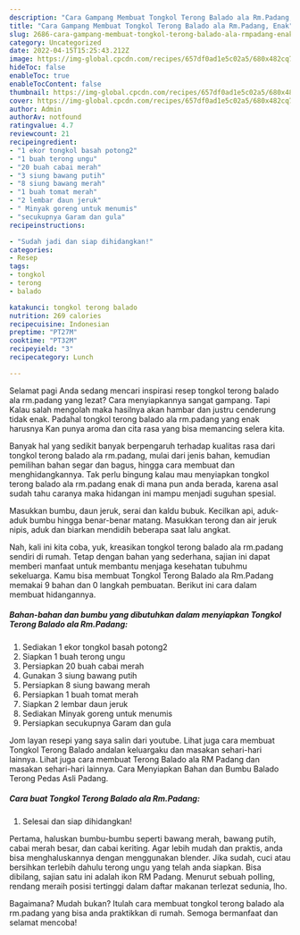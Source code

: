 ```yaml
---
description: "Cara Gampang Membuat Tongkol Terong Balado ala Rm.Padang, Enak"
title: "Cara Gampang Membuat Tongkol Terong Balado ala Rm.Padang, Enak"
slug: 2686-cara-gampang-membuat-tongkol-terong-balado-ala-rmpadang-enak
category: Uncategorized
date: 2022-04-15T15:25:43.212Z
image: https://img-global.cpcdn.com/recipes/657df0ad1e5c02a5/680x482cq70/tongkol-terong-balado-ala-rmpadang-foto-resep-utama.jpg
hideToc: false
enableToc: true
enableTocContent: false
thumbnail: https://img-global.cpcdn.com/recipes/657df0ad1e5c02a5/680x482cq70/tongkol-terong-balado-ala-rmpadang-foto-resep-utama.jpg
cover: https://img-global.cpcdn.com/recipes/657df0ad1e5c02a5/680x482cq70/tongkol-terong-balado-ala-rmpadang-foto-resep-utama.jpg
author: Admin
authorAv: notfound
ratingvalue: 4.7
reviewcount: 21
recipeingredient:
- "1 ekor tongkol basah potong2"
- "1 buah terong ungu"
- "20 buah cabai merah"
- "3 siung bawang putih"
- "8 siung bawang merah"
- "1 buah tomat merah"
- "2 lembar daun jeruk"
- " Minyak goreng untuk menumis"
- "secukupnya Garam dan gula"
recipeinstructions:

- "Sudah jadi dan siap dihidangkan!"
categories:
- Resep
tags:
- tongkol
- terong
- balado

katakunci: tongkol terong balado 
nutrition: 269 calories
recipecuisine: Indonesian
preptime: "PT27M"
cooktime: "PT32M"
recipeyield: "3"
recipecategory: Lunch

---
```



Selamat pagi Anda sedang mencari inspirasi resep tongkol terong balado ala rm.padang yang lezat? Cara menyiapkannya sangat gampang. Tapi Kalau salah mengolah maka hasilnya akan hambar dan justru cenderung tidak enak. Padahal tongkol terong balado ala rm.padang yang enak harusnya Kan punya aroma dan cita rasa yang bisa memancing selera kita.


Banyak hal yang sedikit banyak berpengaruh terhadap kualitas rasa dari tongkol terong balado ala rm.padang, mulai dari jenis bahan, kemudian pemilihan bahan segar dan bagus, hingga cara membuat dan menghidangkannya. Tak perlu bingung kalau mau menyiapkan tongkol terong balado ala rm.padang enak di mana pun anda berada, karena asal sudah tahu caranya maka hidangan ini mampu menjadi suguhan spesial.

Masukkan bumbu, daun jeruk, serai dan kaldu bubuk. Kecilkan api, aduk-aduk bumbu hingga benar-benar matang. Masukkan terong dan air jeruk nipis, aduk dan biarkan mendidih beberapa saat lalu angkat.


Nah, kali ini kita coba, yuk, kreasikan tongkol terong balado ala rm.padang sendiri di rumah. Tetap dengan bahan yang sederhana, sajian ini dapat memberi manfaat untuk membantu menjaga kesehatan tubuhmu sekeluarga. Kamu bisa membuat Tongkol Terong Balado ala Rm.Padang memakai 9 bahan dan 0 langkah pembuatan. Berikut ini cara dalam membuat hidangannya.

<!--inarticleads1-->

##### Bahan-bahan dan bumbu yang dibutuhkan dalam menyiapkan Tongkol Terong Balado ala Rm.Padang:

1. Sediakan 1 ekor tongkol basah potong2
1. Siapkan 1 buah terong ungu
1. Persiapkan 20 buah cabai merah
1. Gunakan 3 siung bawang putih
1. Persiapkan 8 siung bawang merah
1. Persiapkan 1 buah tomat merah
1. Siapkan 2 lembar daun jeruk
1. Sediakan  Minyak goreng untuk menumis
1. Persiapkan secukupnya Garam dan gula


Jom layan resepi yang saya salin dari youtube. Lihat juga cara membuat Tongkol Terong Balado andalan keluargaku dan masakan sehari-hari lainnya. Lihat juga cara membuat Terong Balado ala RM Padang dan masakan sehari-hari lainnya. Cara Menyiapkan Bahan dan Bumbu Balado Terong Pedas Asli Padang. 

<!--inarticleads2-->

##### Cara buat Tongkol Terong Balado ala Rm.Padang:


1. Selesai dan siap dihidangkan!

Pertama, haluskan bumbu-bumbu seperti bawang merah, bawang putih, cabai merah besar, dan cabai keriting. Agar lebih mudah dan praktis, anda bisa menghaluskannya dengan menggunakan blender. Jika sudah, cuci atau bersihkan terlebih dahulu terong ungu yang telah anda siapkan. Bisa dibilang, sajian satu ini adalah ikon RM Padang. Menurut sebuah polling, rendang meraih posisi tertinggi dalam daftar makanan terlezat sedunia, lho. 

Bagaimana? Mudah bukan? Itulah cara membuat tongkol terong balado ala rm.padang yang bisa anda praktikkan di rumah. Semoga bermanfaat dan selamat mencoba!
